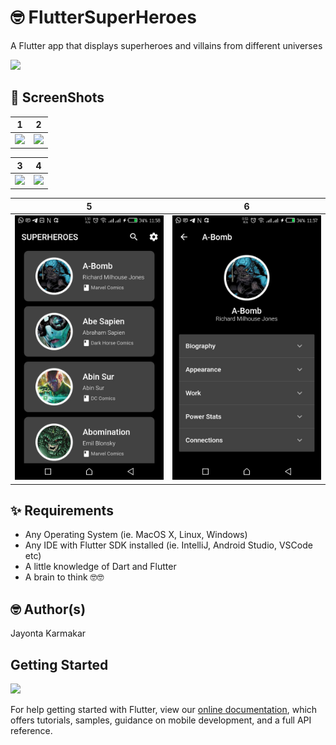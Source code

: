 # 🤓 FlutterSuperHeroes 



A Flutter app that displays superheroes and villains from different universes


<a href="https://play.google.com/store/apps/details?id=com.jideguru.superhero_app"><img src="https://play.google.com/intl/en_us/badges/static/images/badges/en_badge_web_generic.png" width="200"></img></a>



## 📸 ScreenShots

| 1 | 2|
|------|-------|
|<img src="https://user-images.githubusercontent.com/19398044/57809846-5056ae80-775e-11e9-8d40-282a66c43baa.png" width="400">|<img src="https://user-images.githubusercontent.com/19398044/57809856-5ba9da00-775e-11e9-9a04-07587d13ff13.png" width="400">|

| 3 | 4|
|------|-------|
|<img src="https://user-images.githubusercontent.com/19398044/58125050-93ee6400-7c07-11e9-8a5f-b1166c5c8bf8.png" width="400">|<img src="https://user-images.githubusercontent.com/19398044/58125040-8df88300-7c07-11e9-92ea-4d2838722bb9.png" width="400">|

| 5 | 6|
|------|-------|
|<img src="assets/1.jpg" width="400">|<img src="assets/2.jpg" width="400">|

## ✨ Requirements
* Any Operating System (ie. MacOS X, Linux, Windows)
* Any IDE with Flutter SDK installed (ie. IntelliJ, Android Studio, VSCode etc)
* A little knowledge of Dart and Flutter
* A brain to think 🤓🤓

## 🤓 Author(s)
Jayonta Karmakar

## Getting Started


![](https://venturebeat.com/wp-content/uploads/2019/02/google-flutter-logo-white.png?fit=400%2C200&strip=all)



For help getting started with Flutter, view our 
[online documentation](https://flutter.dev/docs), which offers tutorials, 
samples, guidance on mobile development, and a full API reference.
